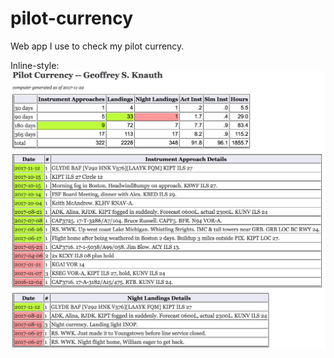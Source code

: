 pilot-currency
==============

Web app I use to check my pilot currency.

Inline-style: 
![screenshot](images/pilot-currency-example-screenshot.jpg "Looks like I need 2 night landings.")

